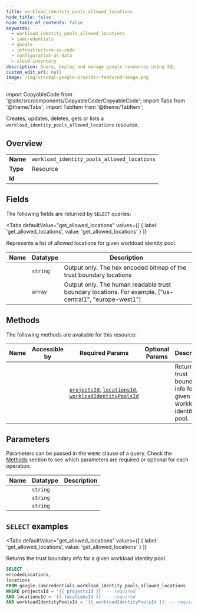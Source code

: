 ```yaml
--- 
title: workload_identity_pools_allowed_locations
hide_title: false
hide_table_of_contents: false
keywords:
  - workload_identity_pools_allowed_locations
  - iamcredentials
  - google
  - infrastructure-as-code
  - configuration-as-data
  - cloud inventory
description: Query, deploy and manage google resources using SQL
custom_edit_url: null
image: /img/stackql-google-provider-featured-image.png
---
```


import CopyableCode from '@site/src/components/CopyableCode/CopyableCode';
import Tabs from '@theme/Tabs';
import TabItem from '@theme/TabItem';

Creates, updates, deletes, gets or lists a <code>workload_identity_pools_allowed_locations</code> resource.

## Overview
<table><tbody>
<tr><td><b>Name</b></td><td><code>workload_identity_pools_allowed_locations</code></td></tr>
<tr><td><b>Type</b></td><td>Resource</td></tr>
<tr><td><b>Id</b></td><td><CopyableCode code="google.iamcredentials.workload_identity_pools_allowed_locations" /></td></tr>
</tbody></table>

## Fields

The following fields are returned by `SELECT` queries:

<Tabs
    defaultValue="get_allowed_locations"
    values={[
        { label: 'get_allowed_locations', value: 'get_allowed_locations' }
    ]}
>
<TabItem value="get_allowed_locations">

Represents a list of allowed locations for given workload identity pool.

<table>
<thead>
    <tr>
    <th>Name</th>
    <th>Datatype</th>
    <th>Description</th>
    </tr>
</thead>
<tbody>
<tr>
    <td><CopyableCode code="encodedLocations" /></td>
    <td><code>string</code></td>
    <td>Output only. The hex encoded bitmap of the trust boundary locations</td>
</tr>
<tr>
    <td><CopyableCode code="locations" /></td>
    <td><code>array</code></td>
    <td>Output only. The human readable trust boundary locations. For example, ["us-central1", "europe-west1"]</td>
</tr>
</tbody>
</table>
</TabItem>
</Tabs>

## Methods

The following methods are available for this resource:

<table>
<thead>
    <tr>
    <th>Name</th>
    <th>Accessible by</th>
    <th>Required Params</th>
    <th>Optional Params</th>
    <th>Description</th>
    </tr>
</thead>
<tbody>
<tr>
    <td><a href="#get_allowed_locations"><CopyableCode code="get_allowed_locations" /></a></td>
    <td><CopyableCode code="select" /></td>
    <td><a href="#parameter-projectsId"><code>projectsId</code></a>, <a href="#parameter-locationsId"><code>locationsId</code></a>, <a href="#parameter-workloadIdentityPoolsId"><code>workloadIdentityPoolsId</code></a></td>
    <td></td>
    <td>Returns the trust boundary info for a given workload identity pool.</td>
</tr>
</tbody>
</table>

## Parameters

Parameters can be passed in the `WHERE` clause of a query. Check the [Methods](#methods) section to see which parameters are required or optional for each operation.

<table>
<thead>
    <tr>
    <th>Name</th>
    <th>Datatype</th>
    <th>Description</th>
    </tr>
</thead>
<tbody>
<tr id="parameter-locationsId">
    <td><CopyableCode code="locationsId" /></td>
    <td><code>string</code></td>
    <td></td>
</tr>
<tr id="parameter-projectsId">
    <td><CopyableCode code="projectsId" /></td>
    <td><code>string</code></td>
    <td></td>
</tr>
<tr id="parameter-workloadIdentityPoolsId">
    <td><CopyableCode code="workloadIdentityPoolsId" /></td>
    <td><code>string</code></td>
    <td></td>
</tr>
</tbody>
</table>

## `SELECT` examples

<Tabs
    defaultValue="get_allowed_locations"
    values={[
        { label: 'get_allowed_locations', value: 'get_allowed_locations' }
    ]}
>
<TabItem value="get_allowed_locations">

Returns the trust boundary info for a given workload identity pool.

```sql
SELECT
encodedLocations,
locations
FROM google.iamcredentials.workload_identity_pools_allowed_locations
WHERE projectsId = '{{ projectsId }}' -- required
AND locationsId = '{{ locationsId }}' -- required
AND workloadIdentityPoolsId = '{{ workloadIdentityPoolsId }}' -- required;
```
</TabItem>
</Tabs>
